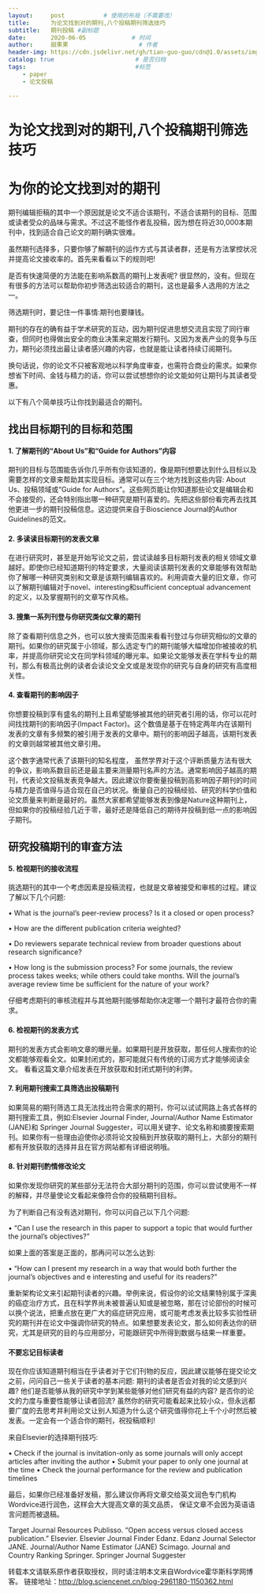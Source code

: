 ```yaml
---
layout:     post           # 使用的布局（不需要改）
title:      为论文找到对的期刊,八个投稿期刊筛选技巧
subtitle:   期刊投稿 #副标题
date:       2020-06-05             # 时间
author:     甜果果                    # 作者
header-img: https://cdn.jsdelivr.net/gh/tian-guo-guo/cdn@1.0/assets/img/post-bg-rwd.jpg    #背景图片
catalog: true                       # 是否归档
tags:                               #标签
    - paper
    - 论文投稿

---
```


# 为论文找到对的期刊,八个投稿期刊筛选技巧

# 为你的论文找到对的期刊

期刊编辑拒稿的其中一个原因就是论文不适合该期刊，不适合该期刊的目标、范围或读者受众的品味与需求。不过这不能怪作者乱投稿，因为想在将近30,000本期刊中，找到适合自己论文的期刊确实很难。

虽然期刊选择多，只要你够了解期刊的运作方式与其读者群，还是有方法掌控状况并提高论文接收率的。首先来看看以下的规则吧!

是否有快速简便的方法能在影响系数高的期刊上发表呢?
很显然的，没有。但现在有很多的方法可以帮助你初步筛选出较适合的期刊，这也是最多人选用的方法之一。

筛选期刊时，要记住一件事情:期刊也要赚钱。

期刊的存在的确有益于学术研究的互动，因为期刊促进思想交流且实现了同行审查，但同时也得做出安全的商业决策来定期发行期刊。又因为发表产业的竞争与压力，期刊必须找出最让读者感兴趣的内容，也就是能让读者持续订阅期刊。

换句话说，你的论文不只被客观地以科学角度审查，也需符合商业的需求。如果你想省下时间、金钱与精力的话，你可以尝试想想你的论文能如何让期刊与其读者受惠。

以下有八个简单技巧让你找到最适合的期刊。

## 找出目标期刊的目标和范围

#### 1. 了解期刊的“About Us”和“Guide for Authors”内容

期刊的目标与范围能告诉你几乎所有你该知道的，像是期刊想要达到什么目标以及需要怎样的文章来帮助其实现目标。通常可以在三个地方找到这些内容: About Us、投稿领域或“Guide for Authors”。这些网页能让你知道那些论文是编辑会和不会接受的，还会特别指出哪一种研究是期刊喜爱的。先把这些部份看完再去找其他更进一步的期刊投稿信息。这边提供来自于Bioscience Journal的Author Guidelines的范文。

#### 2. 多读读目标期刊的发表文章

在进行研究时，甚至是开始写论文之前，尝试读越多目标期刊发表的相关领域文章越好。即使你已经知道期刊的特定要求，大量阅读该期刊发表的文章能够有效帮助你了解哪一种研究类别和文章是该期刊编辑喜欢的。利用调查大量的旧文章，你可以了解期刊编辑对于novel、interesting和sufficient conceptual advancement的定义，以及掌握期刊的文章写作风格。

#### 3. 搜集一系列刊登与你研究类似文章的期刊

除了查看期刊信息之外，也可以放大搜索范围来看看刊登过与你研究相似的文章的期刊。如果你的研究属于小领域，那么选定专门的期刊能够大幅增加你被接收的机率，并提高你研究论文在同学科领域的曝光率。如果论文能够发表在学科专业的期刊，那么有极高比例的读者会读论文全文或是发现你的研究与自身的研究有高度相关性。

#### 4. 查看期刊的影响因子

你想要投稿到享有盛名的期刊上且希望能够被其他的研究者引用的话，你可以花时间找找期刊的影响因子(Impact Factor)。这个数值是基于在特定两年内在该期刊发表的文章有多频繁的被引用于发表的文章中。期刊的影响因子越高，该期刊发表的文章则越常被其他文章引用。

这个数字通常代表了该期刊的知名程度， 虽然学界对于这个评断质量方法有很大的争议，影响系数目前还是最主要来测量期刊名声的方法。通常影响因子越高的期刊，代表论文投稿发表竞争越大。因此建议你要衡量投稿到高影响因子期刊的时间与精力是否值得与适合现在自己的状况。衡量自己的投稿经验、研究的科学价值和论文质量来判断是最好的。虽然大家都希望能够发表到像是Nature这种期刊上，但如果你的投稿经验几近于零，最好还是降低自己的期待并投稿到低一点的影响因子期刊。

## 研究投稿期刊的审查方法

#### 5. 检视期刊的接收流程

挑选期刊的其中一个考虑因素是投稿流程，也就是文章被接受和审核的过程。建议了解以下几个问题:

• What is the journal’s peer-review process? Is it a closed or open process?

• How are the different publication criteria weighted?

• Do reviewers separate technical review from broader questions about research significance?

• How long is the submission process? For some journals, the review process takes weeks; while others could take months. Will the journal’s average review time be sufficient for the nature of your work?

仔细考虑期刊的审核流程并与其他期刊能够帮助你决定哪一个期刊才最符合你的需求。

#### 6. 检视期刊的发表方式

期刊的发表方式会影响文章的曝光量。如果期刊是开放获取，那任何人搜索你的论文都能够观看全文。如果封闭式的，那可能就只有传统的订阅方式才能够阅读全文。
看看这篇文章介绍发表在开放获取和封闭式期刊的利弊。

#### 7. 利用期刊搜索工具筛选出投稿期刊

如果简易的期刊筛选工具无法找出符合需求的期刊，你可以试试网路上各式各样的期刊搜索工具，例如:Elsevier Journal Finder, Journal/Author Name Estimator (JANE)和 Springer Journal Suggester，可以用关键字、论文名称和摘要搜索期刊。如果你有一些理由迫使你必须将论文投稿到开放获取的期刊上，大部分的期刊都有开放获取的选择并且在官方网站都有详细说明哦。

#### 8. 针对期刊酌情修改论文

如果你发现你研究的某些部分无法符合大部分期刊的范围，你可以尝试使用不一样的解释，并尽量使论文看起来像符合你的投稿期刊目标。

为了判断自己有没有选对期刊，你可以问自己以下几个问题:

• “Can I use the research in this paper to support a topic that would further the journal’s objectives?”

如果上面的答案是正面的，那再问可以怎么达到:

• “How can I present my research in a way that would both further the journal’s objectives and e interesting and useful for its readers?”

重新架构论文来引起期刊读者的兴趣。举例来说，假设你的论文结果特别属于深奥的癌症治疗方式，且在科学界尚未被普遍认知或是被忽略，那在讨论部份的时候可以换个说法，把重点放在更广大的癌症研究应用，或可能考虑发表比较多实验性研究的期刊并在论文中强调你研究的特点。如果想要发表论文，那么如何表达你的研究，尤其是研究的目的与应用部分，可能跟研究中所得到数据与结果一样重要。

#### 不要忘记目标读者

现在你应该知道期刊相当在乎读者对于它们刊物的反应，因此建议能够在提交论文之前，问问自己一些关于读者的基本问题: 期刊的读者是否会对我的论文感到兴趣? 他们是否能够从我的研究中学到某些能够对他们研究有益的内容? 是否你的论文的力度与重要性能够让读者回流? 虽然你的研究可能看起来比较小众，但永远都要广度的去思考并利用论文让别人知道为什么这个研究值得你花上千个小时然后被发表。一定会有一个适合你的期刊，祝投稿顺利!

来自Elsevier的选择期刊技巧:

• Check if the journal is invitation-only as some journals will only accept articles after inviting the author
• Submit your paper to only one journal at the time
• Check the journal performance for the review and publication timelines

最后，如果你已经准备好发稿，那么建议你再将文章交给英文润色专门机构Wordvice进行润色，这样会大大提高文章的英文品质， 保证文章不会因为英语语言问题而被退稿。

Target Journal Resources
Publisso. “Open access versus closed access publication.”
Elsevier. Elsevier Journal Finder
Edanz. Edanz Journal Selector
JANE. Journal/Author Name Estimator (JANE)
Scimago. Journal and Country Ranking
Springer. Springer Journal Suggester

转载本文请联系原作者获取授权，同时请注明本文来自Wordvice霍华斯科学网博客。
链接地址：http://blog.sciencenet.cn/blog-2961180-1150362.html
